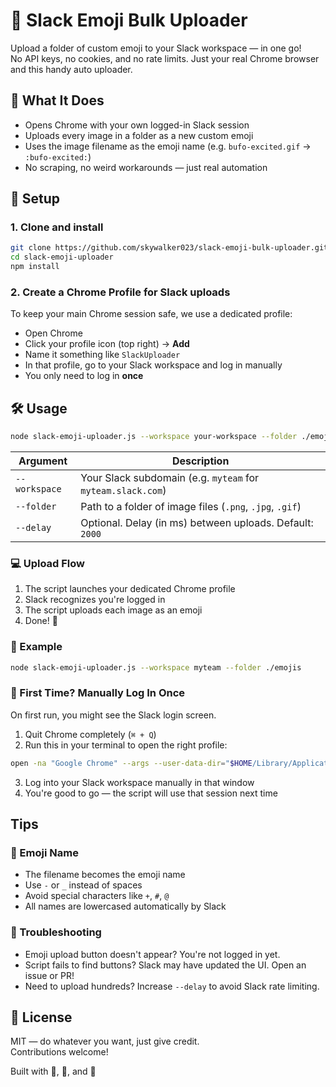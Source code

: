 # 🧙 Slack Emoji Bulk Uploader

Upload a folder of custom emoji to your Slack workspace — in one go!  
No API keys, no cookies, and no rate limits. Just your real Chrome browser and this handy auto uploader.


## 📸 What It Does

- Opens Chrome with your own logged-in Slack session
- Uploads every image in a folder as a new custom emoji
- Uses the image filename as the emoji name (e.g. `bufo-excited.gif` → `:bufo-excited:`)
- No scraping, no weird workarounds — just real automation



## 🚀 Setup

### 1. Clone and install

```bash
git clone https://github.com/skywalker023/slack-emoji-bulk-uploader.git
cd slack-emoji-uploader
npm install
```

### 2. Create a Chrome Profile for Slack uploads

To keep your main Chrome session safe, we use a dedicated profile:

- Open Chrome
- Click your profile icon (top right) → **Add**
- Name it something like `SlackUploader`
- In that profile, go to your Slack workspace and log in manually
- You only need to log in **once**



## 🛠 Usage

```bash
node slack-emoji-uploader.js --workspace your-workspace --folder ./emojis
```

| Argument      | Description                                                  |
|---------------|--------------------------------------------------------------|
| `--workspace` | Your Slack subdomain (e.g. `myteam` for `myteam.slack.com`) |
| `--folder`    | Path to a folder of image files (`.png`, `.jpg`, `.gif`)     |
| `--delay`     | Optional. Delay (in ms) between uploads. Default: `2000`     |



### 💻 Upload Flow

1. The script launches your dedicated Chrome profile
2. Slack recognizes you're logged in
3. The script uploads each image as an emoji
4. Done! 🎉



### 📸 Example

```bash
node slack-emoji-uploader.js --workspace myteam --folder ./emojis
```


### 🧪 First Time? Manually Log In Once

On first run, you might see the Slack login screen.

1. Quit Chrome completely (`⌘ + Q`)
2. Run this in your terminal to open the right profile:

```bash
open -na "Google Chrome" --args --user-data-dir="$HOME/Library/Application Support/Google/Chrome/SlackUploader"
```

3. Log into your Slack workspace manually in that window
4. You're good to go — the script will use that session next time


## Tips

### 📂 Emoji Name

- The filename becomes the emoji name
- Use `-` or `_` instead of spaces
- Avoid special characters like `+`, `#`, `@`
- All names are lowercased automatically by Slack


### 🧯 Troubleshooting

- Emoji upload button doesn't appear? You're not logged in yet.
- Script fails to find buttons? Slack may have updated the UI. Open an issue or PR!
- Need to upload hundreds? Increase `--delay` to avoid Slack rate limiting.



## 📃 License

MIT — do whatever you want, just give credit.  
Contributions welcome!



Built with 🍦, 🤖, and 🐸